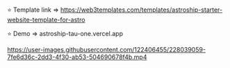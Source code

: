 ⭐ Template link => https://web3templates.com/templates/astroship-starter-website-template-for-astro

⭐ Demo => astroship-tau-one.vercel.app

https://user-images.githubusercontent.com/122406455/228039059-7fe6d36c-2dd3-4f30-ab53-504690678f4b.mp4

